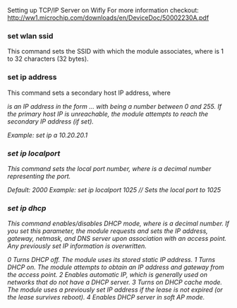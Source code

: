 Setting up TCP/IP Server on Wifly
For more information checkout: 
http://ww1.microchip.com/downloads/en/DeviceDoc/50002230A.pdf

### set wlan ssid <string>

This command sets the SSID with which the module associates, where <string> is 1 to
32 characters (32 bytes).

### set ip address <address>

This command sets a secondary host IP address, where <address> is an IP address
in the form <value>.<value>.<value>.<value> with <value> being a number between 0
and 255. If the primary host IP is unreachable, the module attempts to reach the secondary
IP address (if set).

Example: set ip a 10.20.20.1

### set ip localport <value>

This command sets the local port number, where <value> is a decimal number representing
the port.

Default: 2000
Example: set ip localport 1025 // Sets the local port to 1025


### set ip dhcp <value>

This command enables/disables DHCP mode, where <value> is a decimal number. If you set this parameter, the module requests and sets the IP address, gateway, netmask, and DNS server upon association with an access point. Any previously set IP information is overwritten.

0 	Turns DHCP off. The module uses its stored static IP address.
1 	Turns DHCP on. The module attempts to obtain an IP address and gateway from the access point.
2	 Enables automatic IP, which is generally used on networks that do not have a DHCP server.
3 	Turns on DHCP cache mode. The module uses a previously set IP address if the lease is not expired (or the lease survives reboot).
4 	Enables DHCP server in soft AP mode. 
